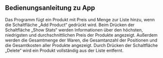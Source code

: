 ## Bedienungsanleitung zu App ##

Das Programm fügt ein Produkt mit Preis und Menge zur Liste hinzu, wenn die Schaltfläche „Add Product“ gedrückt wird.
Beim Drücken der Schaltfläche „Show Stats“ werden Informationen über den höchsten, niedrigsten und durchschnittlichen Preis der Produkte angezeigt. Außerdem werden die Gesamtmenge der Waren, die Gesamtanzahl der Positionen und die Gesamtkosten aller Produkte angezeigt.
Durch Drücken der Schaltfläche „Delete“ wird ein Produkt vollständig aus der Liste entfernt.
